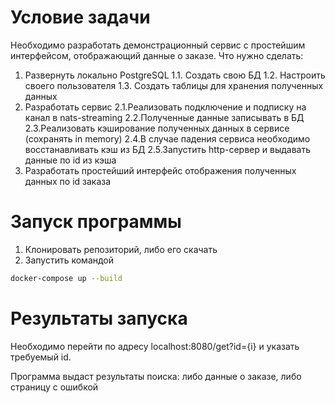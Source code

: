 # Условие задачи 
Необходимо разработать демонстрационный сервис с простейшим интерфейсом, отображающий данные о заказе.
Что нужно сделать:
1. Развернуть локально PostgreSQL
1.1. Создать свою БД 
1.2. Настроить своего пользователя 
1.3. Создать таблицы для хранения полученных данных 
2. Разработать сервис 
2.1.Реализовать подключение и подписку на канал в nats-streaming 
2.2.Полученные данные записывать в БД 
2.3.Реализовать кэширование полученных данных в сервисе (сохранять in memory)
2.4.В случае падения сервиса необходимо восстанавливать кэш из БД 
2.5.Запустить http-сервер и выдавать данные по id из кэша 
3. Разработать простейший интерфейс отображения полученных данных по id заказа

# Запуск программы
1. Клонировать репозиторий, либо его скачать   
2. Запустить командой     
 
```bash
docker-compose up --build 
```
# Результаты запуска

Необходимо перейти по адресу localhost:8080/get?id={i}
и указать требуемый id. 

Программа выдаст результаты поиска: либо данные о заказе, либо страницу с ошибкой 


